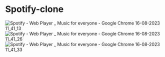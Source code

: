 # Spotify-clone

![Spotify - Web Player _ Music for everyone - Google Chrome 16-08-2023 11_41_13](https://github.com/narmadagogineni/Spotify-clone/assets/93468483/15ea50c0-7add-4612-9ee0-2b2c2d43022a)
![Spotify - Web Player _ Music for everyone - Google Chrome 16-08-2023 11_41_26](https://github.com/narmadagogineni/Spotify-clone/assets/93468483/6ee28a2e-8ae1-43d0-a3ee-91c03024d013)
![Spotify - Web Player _ Music for everyone - Google Chrome 16-08-2023 11_41_33](https://github.com/narmadagogineni/Spotify-clone/assets/93468483/f55992ed-1c25-428f-b1da-d65cfa26d625)


